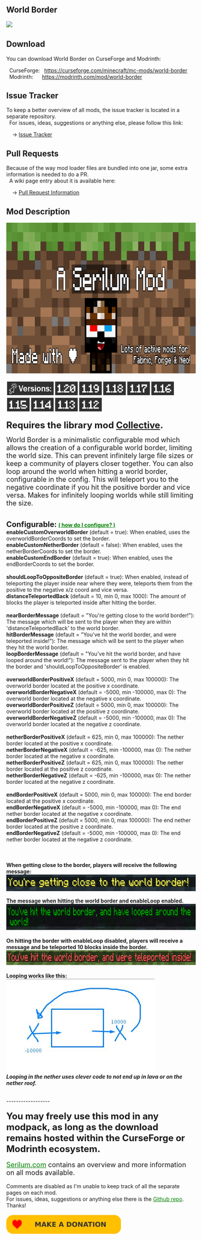 <h2>World Border</h2>

<p><a href="https://github.com/Serilum/World-Border"><img src="https://serilum.com/assets/data/logo/world-border.png"></a></p><h2>Download</h2>

<p>You can download World Border on CurseForge and Modrinth:</p><p>&nbsp;&nbsp;CurseForge: &nbsp;&nbsp;<a href="https://curseforge.com/minecraft/mc-mods/world-border">https://curseforge.com/minecraft/mc-mods/world-border</a><br>&nbsp;&nbsp;Modrinth: &nbsp;&nbsp;&nbsp;&nbsp;&nbsp;<a href="https://modrinth.com/mod/world-border">https://modrinth.com/mod/world-border</a></p>

<h2>Issue Tracker</h2>

<p>To keep a better overview of all mods, the issue tracker is located in a separate repository.<br>&nbsp;&nbsp;For issues, ideas, suggestions or anything else, please follow this link:</p>

<p>&nbsp;&nbsp;&nbsp;&nbsp;-> <a href="https://serilum.com/url/issue-tracker">Issue Tracker</a></p>

<h2>Pull Requests</h2>

<p>Because of the way mod loader files are bundled into one jar, some extra information is needed to do a PR.<br>&nbsp;&nbsp;A wiki page entry about it is available here:</p>

<p>&nbsp;&nbsp;&nbsp;&nbsp;-> <a href="https://serilum.com/url/pull-requests">Pull Request Information</a></p>

<h2>Mod Description</h2>

<p><a href="https://serilum.com/" rel="nofollow"><img src="https://github.com/Serilum/.cdn/blob/main/description/header/header.png" alt="" width="838" height="400"></a><br><br><a href="https://legacy.curseforge.com/minecraft/mc-mods/world-border/files"><img src="https://github.com/Serilum/.cdn/raw/main/description/versions/header.png"></a><a href="https://legacy.curseforge.com/minecraft/mc-mods/world-border/files/all?filter-status=1&filter-game-version=1738749986:75125" rel="nofollow"><img src="https://github.com/Serilum/.cdn/raw/main/description/versions/1_20.png"></a><a href="https://legacy.curseforge.com/minecraft/mc-mods/world-border/files/all?filter-status=1&filter-game-version=1738749986:73407" rel="nofollow"><img src="https://github.com/Serilum/.cdn/raw/main/description/versions/1_19.png"></a><a href="https://legacy.curseforge.com/minecraft/mc-mods/world-border/files/all?filter-status=1&filter-game-version=1738749986:73250" rel="nofollow"><img src="https://github.com/Serilum/.cdn/raw/main/description/versions/1_18.png"></a><a href="https://legacy.curseforge.com/minecraft/mc-mods/world-border/files/all?filter-status=1&filter-game-version=1738749986:73242" rel="nofollow"><img src="https://github.com/Serilum/.cdn/raw/main/description/versions/1_17.png"></a><a href="https://legacy.curseforge.com/minecraft/mc-mods/world-border/files/all?filter-status=1&filter-game-version=1738749986:70886" rel="nofollow"><img src="https://github.com/Serilum/.cdn/raw/main/description/versions/1_16.png"></a><a href="https://legacy.curseforge.com/minecraft/mc-mods/world-border/files/all?filter-status=1&filter-game-version=1738749986:68722" rel="nofollow"><img src="https://github.com/Serilum/.cdn/raw/main/description/versions/1_15.png"></a><a href="https://legacy.curseforge.com/minecraft/mc-mods/world-border/files/all?filter-status=1&filter-game-version=1738749986:64806" rel="nofollow"><img src="https://github.com/Serilum/.cdn/raw/main/description/versions/1_14.png"></a><a href="https://legacy.curseforge.com/minecraft/mc-mods/world-border/files/all?filter-status=1&filter-game-version=1738749986:55023" rel="nofollow"><img src="https://github.com/Serilum/.cdn/raw/main/description/versions/1_13.png"></a><a href="https://legacy.curseforge.com/minecraft/mc-mods/world-border/files/all?filter-status=1&filter-game-version=1738749986:628" rel="nofollow"><img src="https://github.com/Serilum/.cdn/raw/main/description/versions/1_12.png"></a><br><br><strong><span style="font-size:24px">Requires the library mod&nbsp;<a style="font-size:24px" href="https://www.curseforge.com/minecraft/mc-mods/collective" rel="nofollow">Collective</a>.<br></span></strong></p>

<p><span style="font-size:18px">World Border is a minimalistic configurable mod which allows the creation of a configurable world border, limiting the world size. This can prevent infinitely large file sizes or keep a community of players closer together. You can also loop around the world when hitting a world border, configurable in the config. This will teleport you to the negative coordinate if you hit the positive border and vice versa. Makes for infinitely looping worlds while still limiting the size.</span><br><br><br><span style="font-size:18px"><strong><span style="font-size:20px">Configurable:</span> <span style="color:#008000;font-size:14px"><a style="color:#008000" href="https://serilum.com/url/issue-trackerwiki/how-to-configure-mods" rel="nofollow">(&nbsp;how do I configure?&nbsp;)</a></span></strong></span><strong><br>enableCustomOverworldBorder</strong>&nbsp;(default = true): When enabled, uses the overworldBorderCoords to set the border.<br><strong>enableCustomNetherBorder</strong>&nbsp;(default = false): When enabled, uses the netherBorderCoords to set the border.<br><strong>enableCustomEndBorder</strong>&nbsp;(default = true): When enabled, uses the endBorderCoords to set the border.<br><br><strong>shouldLoopToOppositeBorder</strong>&nbsp;(default = true): When enabled, instead of teleporting the player inside near where they were, teleports them from the positive to the negative x/z coord and vice versa.<br><strong>distanceTeleportedBack</strong>&nbsp;(default = 10, min 0, max 1000): The amount of blocks the player is teleported inside after hitting the border.<br><br><strong>nearBorderMessage</strong>&nbsp;(default = "You're getting close to the world border!"): The message which will be sent to the player when they are within 'distanceTeleportedBack' to the world border.<br><strong>hitBorderMessage</strong>&nbsp;(default = "You've hit the world border, and were teleported inside!"): The message which will be sent to the player when they hit the world border.<br><strong>loopBorderMessage</strong>&nbsp;(default = "You've hit the world border, and have looped around the world!"): The message sent to the player when they hit the border and 'shouldLoopToOppositeBorder' is enabled.<br><br><strong>overworldBorderPositiveX</strong>&nbsp;(default = 5000, min 0, max 100000): The overworld border located at the positive x coordinate.<br><strong>overworldBorderNegativeX</strong>&nbsp;(default = -5000, min -100000, max 0): The overworld border located at the negative x coordinate.<br><strong>overworldBorderPositiveZ</strong>&nbsp;(default = 5000, min 0, max 100000): The overworld border located at the positive z coordinate.<br><strong>overworldBorderNegativeZ</strong>&nbsp;(default = -5000, min -100000, max 0): The overworld border located at the negative z coordinate.<br><br><strong>netherBorderPositiveX</strong>&nbsp;(default = 625, min 0, max 100000): The nether border located at the positive x coordinate.<br><strong>netherBorderNegativeX</strong>&nbsp;(default = -625, min -100000, max 0): The nether border located at the negative x coordinate.<br><strong>netherBorderPositiveZ</strong>&nbsp;(default = 625, min 0, max 100000): The nether border located at the positive z coordinate.<br><strong>netherBorderNegativeZ</strong>&nbsp;(default = -625, min -100000, max 0): The nether border located at the negative z coordinate.<br><br><strong>endBorderPositiveX</strong>&nbsp;(default = 5000, min 0, max 100000): The end border located at the positive x coordinate.<br><strong>endBorderNegativeX</strong>&nbsp;(default = -5000, min -100000, max 0): The end nether border located at the negative x coordinate.<br><strong>endBorderPositiveZ</strong>&nbsp;(default = 5000, min 0, max 100000): The end nether border located at the positive z coordinate.<br><strong>endBorderNegativeZ</strong>&nbsp;(default = -5000, min -100000, max 0): The end nether border located at the negative z coordinate.<br><br><br><br><strong>When getting close to the border, players will receive the following message:</strong><br><picture><img src="https://github.com/Serilum/.cdn/raw/main/projects/world-border/a.jpg" width="653" height="44"></picture></p>

<p><strong><strong>The message when hitting the world border and enableLoop enabled.</strong></strong><br><picture><img src="https://github.com/Serilum/.cdn/raw/main/projects/world-border/b.jpg" width="892" height="69"></picture><br><strong><br>On hitting the border with enableLoop disabled, players will receive a message and be teleported 10 blocks inside the border.<br><picture><img src="https://github.com/Serilum/.cdn/raw/main/projects/world-border/c.jpg" width="871" height="39"></picture><br><br></strong><strong>Looping works like this:<br><picture><img src="https://github.com/Serilum/.cdn/raw/main/projects/world-border/d.jpg" width="395" height="248"></picture><em><br><span style="font-size:14px">Looping in the nether uses clever code to not end up in lava or on the nether roof.</span></em><br></strong></p>

<p><br>------------------<br><br><span style="font-size:24px"><strong>You may freely use this mod in any modpack, as long as the download remains hosted within the CurseForge or Modrinth ecosystem.</strong></span><br><br><span style="font-size:18px"><a style="font-size:18px;color:#008000" href="https://serilum.com/" rel="nofollow">Serilum.com</a> contains an overview and more information on all mods available.</span><br><br><span style="font-size:14px">Comments are disabled as I'm unable to keep track of all the separate pages on each mod.</span><span style="font-size:14px"><br>For issues, ideas, suggestions or anything else there is the&nbsp;<a style="font-size:14px;color:#008000" href="https://serilum.com/url/issue-tracker" rel="nofollow">Github repo</a>. Thanks!</span><span style="font-size:6px"><br><br></span><a href="https://ricksouth.com/donate" rel="nofollow"><img src="https://github.com/Serilum/.cdn/raw/main/description/shields/donation_rounded.svg" alt="" width="306" height="50"></a></p>